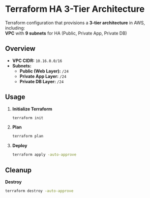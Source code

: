# Terraform HA 3-Tier Architecture

Terraform configuration that provisions a **3-tier architecture** in AWS, including:  
**VPC** with **9 subnets** for HA (Public, Private App, Private DB)  

## Overview
- **VPC CIDR:** `10.16.0.0/16`
- **Subnets:**
  - **Public (Web Layer):** `/24`  
  - **Private App Layer:** `/24`
  - **Private DB Layer:** `/24`

## Usage
1. **Initialize Terraform**  
   ```sh
   terraform init

2. **Plan**  
   ```sh
   terraform plan

3. **Deploy**  
   ```sh
   terraform apply -auto-approve

## Cleanup

**Destroy**  
   ```sh
   terraform destroy -auto-approve


